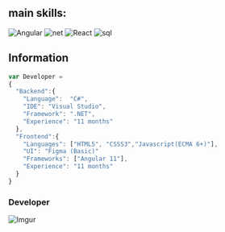 ## main skills: 
 ![Angular](https://img.shields.io/badge/Angular%2011-Frontend-red)
 ![net](https://img.shields.io/badge/.NET%20-Framework%20%20%2B%20Core-blueviolet)
 ![React](https://img.shields.io/badge/React-Component-9cf)
 ![sql](https://img.shields.io/badge/SQL%20Server-Database-inactive)

## Information
```javascript
var Developer =
{
  "Backend":{
    "Language":  "C#",
    "IDE": "Visual Studio",
    "Framework": ".NET",
    "Experience": "11 months"
  },
  "Frontend":{
    "Languages": ["HTML5", "CSSS3","Javascript(ECMA 6+)"],
    "UI": "Figma (Basic)"
    "Frameworks": ["Angular 11"],
    "Experience": "11 months"
  }
}
```
### Developer 
![Imgur](https://i.imgur.com/dJOIsEf.png)



